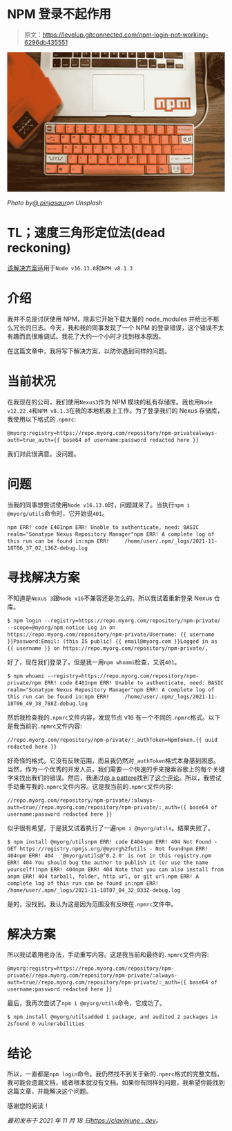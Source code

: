 # NPM 登录不起作用

> 原文：<https://levelup.gitconnected.com/npm-login-not-working-6296db435551>

![](img/237252c80d34c7df9f7a037ee7a269cb.png)

*Photo by*[*@ pinjasaur*](https://unsplash.com/@pinjasaur)*on Unsplash*

# TL；速度三角形定位法(dead reckoning)

[该解决方案](https://clavinjune.dev/en/blogs/npm-login-not-working/#the-solution)适用于`Node v16.13.0`和`NPM v8.1.3`

# 介绍

我并不总是讨厌使用 NPM，除非它开始下载大量的 node_modules 并给出不那么冗长的日志。今天，我和我的同事发现了一个 NPM 的登录错误，这个错误不太有趣而且很难调试。我花了大约一个小时才找到根本原因。

在这篇文章中，我将写下解决方案，以防你遇到同样的问题。

# 当前状况

在我现在的公司，我们使用`Nexus3`作为 NPM 模块的私有存储库。我也用`Node v12.22.4`和`NPM v8.1.3`在我的本地机器上工作。为了登录我们的 Nexus 存储库，我使用以下格式的`.npmrc`:

```
@myorg:registry=https://repo.myorg.com/repository/npm-privatealways-auth=true_auth={{ base64 of username:password redacted here }}
```

我们对此很满意。没问题。

# 问题

当我的同事想尝试使用`Node v16.13.0`时，问题就来了。当执行`npm i @myorg/utils`命令时，它开始说`401`。

```
npm ERR! code E401npm ERR! Unable to authenticate, need: BASIC realm="Sonatype Nexus Repository Manager"npm ERR! A complete log of this run can be found in:npm ERR!     /home/user/.npm/_logs/2021-11-18T06_37_02_136Z-debug.log
```

# 寻找解决方案

不知道是`Nexus 3`跟`Node v16`不兼容还是怎么的。所以我试着重新登录 Nexus 仓库。

```
$ npm login --registry=https://repo.myorg.com/repository/npm-private/ --scope=@myorg/npm notice Log in on https://repo.myorg.com/repository/npm-private/Username: {{ username }}Password:Email: (this IS public) {{ email@myorg.com }}Logged in as {{ username }} on https://repo.myorg.com/repository/npm-private/.
```

好了，现在我们登录了。但是我一用`npm whoami`检查，又说`401`。

```
$ npm whoami --registry=https://repo.myorg.com/repository/npm-private/npm ERR! code E401npm ERR! Unable to authenticate, need: BASIC realm="Sonatype Nexus Repository Manager"npm ERR! A complete log of this run can be found in:npm ERR!     /home/user/.npm/_logs/2021-11-18T06_49_38_788Z-debug.log
```

然后我检查我的`.npmrc`文件内容，发现节点 v16 有一个不同的`.npmrc`格式。以下是我当前的`.npmrc`文件内容:

```
//repo.myorg.com/repository/npm-private/:_authToken=NpmToken.{{ uuid redacted here }}
```

好奇怪的格式。它没有反映范围，而且我仍然对`_authToken`格式本身感到困惑。当然，作为一个优秀的开发人员，我们需要一个快速的手来搜索谷歌上的每个关键字来找出我们的错误。然后，我通过[@ a pattere](https://github.com/apottere)找到了[这个评论](https://github.com/npm/cli/issues/3284#issuecomment-846057616)。所以，我尝试手动重写我的`.npmrc`文件内容。这是我当前的`.npmrc`文件内容:

```
//repo.myorg.com/repository/npm-private/:always-auth=true//repo.myorg.com/repository/npm-private/:_auth={{ base64 of username:password redacted here }}
```

似乎很有希望，于是我又试着执行了一遍`npm i @myorg/utils`。结果失败了。

```
$ npm install @myorg/utilsnpm ERR! code E404npm ERR! 404 Not Found - GET https://registry.npmjs.org/@myorg%2futils - Not foundnpm ERR! 404npm ERR! 404  '@myorg/utils@^0.2.0' is not in this registry.npm ERR! 404 You should bug the author to publish it (or use the name yourself!)npm ERR! 404npm ERR! 404 Note that you can also install from anpm ERR! 404 tarball, folder, http url, or git url.npm ERR! A complete log of this run can be found in:npm ERR!     /home/user/.npm/_logs/2021-11-18T07_04_32_033Z-debug.log
```

是的，没找到。我认为这是因为范围没有反映在`.npmrc`文件中。

# 解决方案

所以我试着用老办法，手动重写内容。这是我当前和最终的`.npmrc`文件内容:

```
@myorg:registry=https://repo.myorg.com/repository/npm-private//repo.myorg.com/repository/npm-private/:always-auth=true//repo.myorg.com/repository/npm-private/:_auth={{ base64 of username:password redacted here }}
```

最后，我再次尝试了`npm i @myorg/utils`命令，它成功了。

```
$ npm install @myorg/utilsadded 1 package, and audited 2 packages in 2sfound 0 vulnerabilities
```

# 结论

所以，一直都是`npm login`命令。我仍然找不到关于新的`.npmrc`格式的完整文档，我可能会遗漏文档，或者根本就没有文档。如果你有同样的问题，我希望你能找到这篇文章，并能解决这个问题。

感谢您的阅读！

*最初发布于 2021 年 11 月 18 日*[*https://clavinjune . dev*](https://clavinjune.dev/en/blogs/npm-login-not-working/)*。*